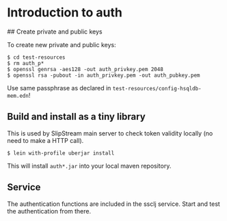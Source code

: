 # Introduction to auth

## Create private and public keys

To create new private and public keys:

    $ cd test-resources
    $ rm auth_p*
    $ openssl genrsa -aes128 -out auth_privkey.pem 2048
    $ openssl rsa -pubout -in auth_privkey.pem -out auth_pubkey.pem

Use same passphrase as declared in
`test-resources/config-hsqldb-mem.edn`!

## Build and install as a tiny library

This is used by SlipStream main server to check token validity locally
(no need to make a HTTP call).

    $ lein with-profile uberjar install

This will install `auth*.jar` into your local maven repository.

## Service

The authentication functions are included in the ssclj service.  Start
and test the authentication from there.
